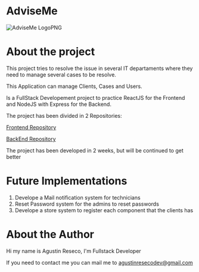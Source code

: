 # AdviseMe
![AdviseMe LogoPNG](https://hackmd.io/_uploads/SkE-3tQER.png)

# About the project
This project tries to resolve the issue in several IT departaments where they need to manage several cases to be resolve.

This Application can manage Clients, Cases and Users.

Is a FullStack Developement project to practice ReactJS for the Frontend and NodeJS with Express for the Backend.

The project has been divided in 2 Repositories:

[Frontend Repository](https://github.com/agustinresecodev/Advisement-Frontend)

[BackEnd Repository](https://github.com/agustinresecodev/Advisement-Backend)

The project has been developed in 2 weeks, but will be continued to get better

# Future Implementations
1. Develope a Mail notification system for technicians
2. Reset Password system for the admins to reset passwords
3. Develope a store system to register each component that the clients has

# About the Author
Hi my name is Agustin Reseco, I'm Fullstack Developer

If you need to contact me you can mail me to agustinresecodev@gmail.com
